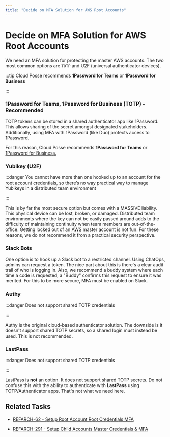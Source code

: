 ```yaml
---
title: "Decide on MFA Solution for AWS Root Accounts"
---
```


# Decide on MFA Solution for AWS Root Accounts

We need an MFA solution for protecting the master AWS accounts. The two most common options are `TOTP` and U2F
(universal authenticator devices).

:::tip Cloud Posse recommends **1Password for Teams** or **1Password for Business**

:::

### 1Password for Teams, 1Password for Business (TOTP) - Recommended

TOTP tokens can be stored in a shared authenticator app like 1Password. This allows sharing of the secret amongst
designated stakeholders. Additionally, using MFA with 1Password (like Duo) protects access to 1Password.

For this reason, Cloud Posse recommends **1Password for Teams** or
[1Password for Business.](https://1password.com/teams/pricing/)

### Yubikey (U2F)

:::danger You cannot have more than one hooked up to an account for the root account credentials, so there’s no way
practical way to manage Yubikeys in a distributed team environment

:::

This is by far the most secure option but comes with a MASSIVE liability. This physical device can be lost, broken, or
damaged. Distributed team environments where the key can not be easily passed around adds to the difficulty of
maintaining continuity when team members are out-of-the-office. Getting locked out of an AWS master account is not fun.
For these reasons, we do not recommend it from a practical security perspective.

### Slack Bots

One option is to hook up a Slack bot to a restricted channel. Using ChatOps, admins can request a token. The nice part
about this is there's a clear audit trail of who is logging in. Also, we recommend a buddy system where each time a code
is requested, a "Buddy" confirms this request to ensure it was merited. For this to be more secure, MFA must be enabled
on Slack.

### Authy

:::danger Does not support shared TOTP credentials

:::

Authy is the original cloud-based authenticator solution. The downside is it doesn't support shared TOTP secrets, so a
shared login must instead be used. This is not recommended.

### LastPass

:::danger Does not support shared TOTP credentials

:::

LastPass is **not** an option. It does not support shared TOTP secrets. Do not confuse this with the ability to
authenticate with **LastPass** using TOTP/Authenticator apps. That's not what we need here.

## Related Tasks

- [REFARCH-62 - Setup Root Account Root Credentials MFA](https://cloudposse.atlassian.net/browse/REFARCH-62)

- [REFARCH-291 - Setup Child Accounts Master Credentials & MFA](https://cloudposse.atlassian.net/browse/REFARCH-291)
